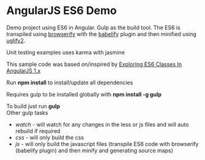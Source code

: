 # AngularJS ES6 Demo
Demo project using ES6 in Angular. Gulp as the build tool.
The ES6 is transpiled using [browserify](http://browserify.org/) with the [babelify](https://github.com/babel/babelify) plugin and then minified using [uglify2](https://github.com/mishoo/UglifyJS2). 

Unit testing examples uses karma with jasmine

This sample code was based on/inspired by [Exploring ES6 Classes In AngularJS 1.x](http://www.michaelbromley.co.uk/blog/350/exploring-es6-classes-in-angularjs-1-x?utm_content=buffer184f8&utm_medium=social&utm_source=plus.google.com&utm_campaign=buffer)

Run **npm install** to install/update all dependencies

Requires gulp to be installed globally with **npm install -g gulp**

To build just run **gulp**  
Other gulp tasks 
* *watch* - will watch for any changes in the less or js files and will auto rebuild if required
* *css*   - will only build the css
* *js*    - will only build the javascript files (transpile ES6 code with browserify (babelify plugin) and then minify and generating source maps)

